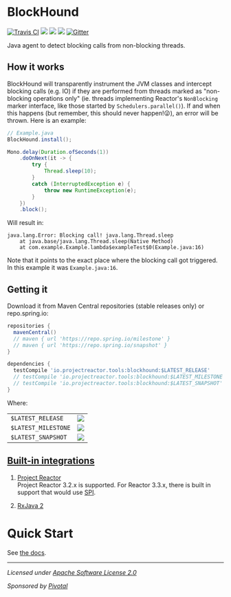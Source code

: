 # BlockHound

[![Travis CI](https://travis-ci.org/reactor/BlockHound.svg?branch=master)](https://travis-ci.org/reactor/BlockHound)
[![](https://img.shields.io/badge/dynamic/xml.svg?label=Release&color=green&query=%2F%2Fmetadata%2Fversioning%2Flatest&url=https%3A%2F%2Frepo1.maven.org%2Fmaven2%2Fio%2Fprojectreactor%2Ftools%2Fblockhound%2Fmaven-metadata.xml)](https://repo1.maven.org/maven2/io/projectreactor/tools/blockhound/)
[![](https://img.shields.io/badge/dynamic/xml.svg?label=Milestone&color=blue&query=%2F%2Fmetadata%2Fversioning%2Flatest&url=https%3A%2F%2Frepo.spring.io%2Fmilestone%2Fio%2Fprojectreactor%2Ftools%2Fblockhound%2Fmaven-metadata.xml)](https://repo.spring.io/milestone/io/projectreactor/tools/blockhound/)
[![](https://img.shields.io/badge/dynamic/xml.svg?label=Snapshot&color=orange&query=%2F%2Fmetadata%2Fversioning%2Flatest&url=https%3A%2F%2Frepo.spring.io%2Fsnapshot%2Fio%2Fprojectreactor%2Ftools%2Fblockhound%2Fmaven-metadata.xml)](https://repo.spring.io/snapshot/io/projectreactor/tools/blockhound/)
[![Gitter](https://badges.gitter.im/reactor/BlockHound.svg)](https://gitter.im/reactor/BlockHound)

Java agent to detect blocking calls from non-blocking threads.

## How it works
BlockHound will transparently instrument the JVM classes and intercept blocking calls (e.g. IO) if they are performed from threads marked as "non-blocking operations only" (ie. threads implementing Reactor's `NonBlocking` marker interface, like those started by `Schedulers.parallel()`). If and when this happens (but remember, this should never happen!:stuck_out_tongue_winking_eye:), an error will be thrown. Here is an example:
```java
// Example.java
BlockHound.install();

Mono.delay(Duration.ofSeconds(1))
    .doOnNext(it -> {
        try {
            Thread.sleep(10);
        }
        catch (InterruptedException e) {
            throw new RuntimeException(e);
        }
    })
    .block();
```

Will result in:
```
java.lang.Error: Blocking call! java.lang.Thread.sleep
	at java.base/java.lang.Thread.sleep(Native Method)
	at com.example.Example.lambda$exampleTest$0(Example.java:16)
```
Note that it points to the exact place where the blocking call got triggered. In this example it was `Example.java:16`.

## Getting it

Download it from Maven Central repositories (stable releases only) or repo.spring.io:

```groovy
repositories {
  mavenCentral()
  // maven { url 'https://repo.spring.io/milestone' }
  // maven { url 'https://repo.spring.io/snapshot' }
}

dependencies {
  testCompile 'io.projectreactor.tools:blockhound:$LATEST_RELEASE'
  // testCompile 'io.projectreactor.tools:blockhound:$LATEST_MILESTONE'
  // testCompile 'io.projectreactor.tools:blockhound:$LATEST_SNAPSHOT'
}
```
Where:

|||
|-|-|
|`$LATEST_RELEASE`|[![](https://img.shields.io/badge/dynamic/xml.svg?label=&color=green&query=%2F%2Fmetadata%2Fversioning%2Flatest&url=https%3A%2F%2Frepo1.maven.org%2Fmaven2%2Fio%2Fprojectreactor%2Ftools%2Fblockhound%2Fmaven-metadata.xml)](https://repo1.maven.org/maven2/io/projectreactor/tools/blockhound/)|
|`$LATEST_MILESTONE`|[![](https://img.shields.io/badge/dynamic/xml.svg?label=&color=blue&query=%2F%2Fmetadata%2Fversioning%2Flatest&url=https%3A%2F%2Frepo.spring.io%2Fmilestone%2Fio%2Fprojectreactor%2Ftools%2Fblockhound%2Fmaven-metadata.xml)](https://repo.spring.io/milestone/io/projectreactor/tools/blockhound/)|
|`$LATEST_SNAPSHOT`|[![](https://img.shields.io/badge/dynamic/xml.svg?label=&color=orange&query=%2F%2Fmetadata%2Fversioning%2Flatest&url=https%3A%2F%2Frepo.spring.io%2Fsnapshot%2Fio%2Fprojectreactor%2Ftools%2Fblockhound%2Fmaven-metadata.xml)](https://repo.spring.io/snapshot/io/projectreactor/tools/blockhound/)|

## [Built-in integrations](https://github.com/reactor/BlockHound/blob/master/docs/custom_integrations.md)
1. [Project Reactor](https://projectreactor.io) 
<br/>Project Reactor 3.2.x is supported. For Reactor 3.3.x, there is built in support that would use [SPI](https://github.com/reactor/BlockHound/blob/master/docs/custom_integrations.md).
 
2. [RxJava 2](https://github.com/ReactiveX/RxJava/wiki/What's-different-in-2.0)

# Quick Start
See [the docs](./docs/README.md).

-------------------------------------
_Licensed under [Apache Software License 2.0](www.apache.org/licenses/LICENSE-2.0)_

_Sponsored by [Pivotal](https://pivotal.io)_
